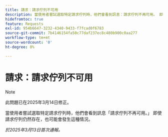 ```yaml
---
title: 請求：請求佇列不可用
description: 當使用者嘗試選取特定請求佇列時，他們會看到訊息：請求佇列不再可用。 即使請求佇列仍然存在，也可能會發生這種情況。
hidefromtoc: true
feature: Requests
exl-id: 954b6647-3232-4340-9433-f7fcad0f6783
source-git-commit: 7b4146154fa50c77daf237ec8c480b900c0aa277
workflow-type: tm+mt
source-wordcount: '0'
ht-degree: 0%

---
```


# 請求：請求佇列不可用

>[!NOTE]
>
>此問題已在2025年3月14日修正。

當使用者嘗試選取特定請求佇列時，他們會看到訊息「請求佇列不再可用。」 即使請求佇列仍然存在，也可能會發生這種情況。

_於2025年3月13日首次通報。_
